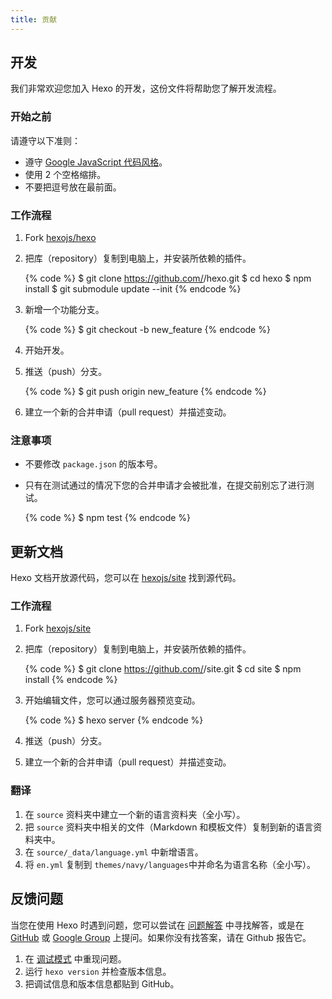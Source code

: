 ```yaml
---
title: 贡献
---
```

## 开发

我们非常欢迎您加入 Hexo 的开发，这份文件将帮助您了解开发流程。

### 开始之前

请遵守以下准则：

- 遵守 [Google JavaScript 代码风格](https://google.github.io/styleguide/jsguide.html)。
- 使用 2 个空格缩排。
- 不要把逗号放在最前面。

### 工作流程

1. Fork [hexojs/hexo]
2. 把库（repository）复制到电脑上，并安装所依赖的插件。

    {% code %}
    $ git clone https://github.com/<username>/hexo.git
    $ cd hexo
    $ npm install
    $ git submodule update --init
    {% endcode %}

3. 新增一个功能分支。

    {% code %}
    $ git checkout -b new_feature
    {% endcode %}

4. 开始开发。
5. 推送（push）分支。

    {% code %}
    $ git push origin new_feature
    {% endcode %}

6. 建立一个新的合并申请（pull request）并描述变动。

### 注意事项

- 不要修改 `package.json` 的版本号。
- 只有在测试通过的情况下您的合并申请才会被批准，在提交前别忘了进行测试。

    {% code %}
    $ npm test
    {% endcode %}

## 更新文档

Hexo 文档开放源代码，您可以在 [hexojs/site] 找到源代码。

### 工作流程

1. Fork [hexojs/site]
2. 把库（repository）复制到电脑上，并安装所依赖的插件。

    {% code %}
    $ git clone https://github.com/<username>/site.git
    $ cd site
    $ npm install
    {% endcode %}

3. 开始编辑文件，您可以通过服务器预览变动。

    {% code %}
    $ hexo server
    {% endcode %}

4. 推送（push）分支。
5. 建立一个新的合并申请（pull request）并描述变动。

### 翻译

1. 在 `source` 资料夹中建立一个新的语言资料夹（全小写）。
2. 把 `source` 资料夹中相关的文件（Markdown 和模板文件）复制到新的语言资料夹中。
3. 在 `source/_data/language.yml` 中新增语言。
4. 将 `en.yml` 复制到 `themes/navy/languages`中并命名为语言名称（全小写）。

## 反馈问题

当您在使用 Hexo 时遇到问题，您可以尝试在 [问题解答](troubleshooting.html) 中寻找解答，或是在 [GitHub](https://github.com/hexojs/hexo/issues) 或 [Google Group](https://groups.google.com/group/hexo) 上提问。如果你没有找答案，请在 Github 报告它。

1. 在 [调试模式](commands.html#调试模式) 中重现问题。
2. 运行 `hexo version` 并检查版本信息。
3. 把调试信息和版本信息都贴到 GitHub。

[hexojs/hexo]: https://github.com/hexojs/hexo
[hexojs/site]: https://github.com/hexojs/site
